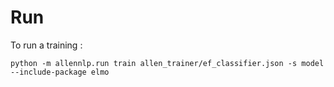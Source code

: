 # Run

To run a training :

```
python -m allennlp.run train allen_trainer/ef_classifier.json -s model --include-package elmo
```
